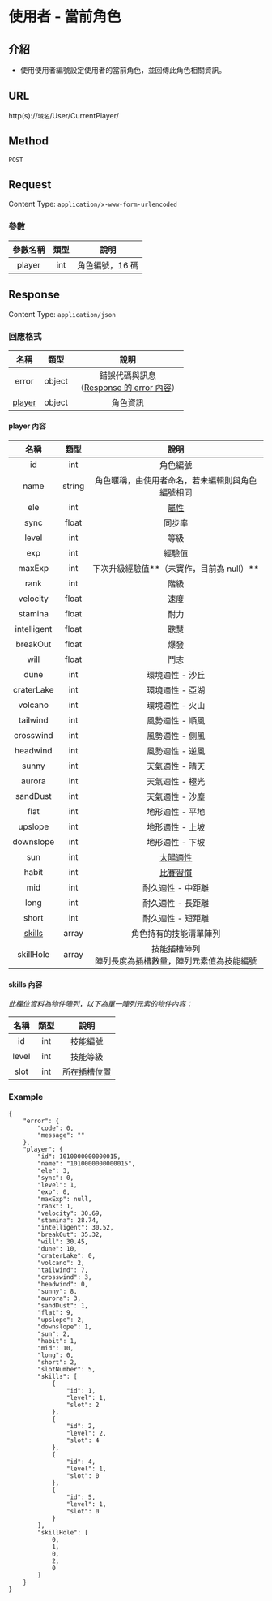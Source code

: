 # 使用者 - 當前角色

## 介紹

- 使用使用者編號設定使用者的當前角色，並回傳此角色相關資訊。

## URL

http(s)://`域名`/User/CurrentPlayer/

## Method

`POST`

## Request

Content Type: `application/x-www-form-urlencoded`

### 參數

| 參數名稱 | 類型 | 說明 |
|:-:|:-:|:-:|
| player | int | 角色編號，16 碼 |

## Response

Content Type: `application/json`

### 回應格式

| 名稱 | 類型 | 說明 |
|:-:|:-:|:-:|
| error | object | 錯誤代碼與訊息<br>（[Response 的 error 內容](../response.md#error)） |
| [player](#player) | object | 角色資訊 |

#### <span id="player">player 內容</span>

| 名稱 | 類型 | 說明 |
|:-:|:-:|:-:|
| id | int | 角色編號 |
| name | string | 角色暱稱，由使用者命名，若未編輯則與角色編號相同 |
| ele | int | [屬性](../codes/player.md#attr) |
| sync | float | 同步率 |
| level | int | 等級 |
| exp | int | 經驗值 |
| maxExp | int | 下次升級經驗值**（未實作，目前為 null）** |
| rank | int | 階級 |
| velocity | float | 速度 |
| stamina | float | 耐力 |
| intelligent | float | 聰慧 |
| breakOut | float | 爆發 |
| will | float | 鬥志 |
| dune | int | 環境適性 - 沙丘 |
| craterLake | int | 環境適性 - 亞湖 |
| volcano | int | 環境適性 - 火山 |
| tailwind | int | 風勢適性 - 順風 |
| crosswind | int | 風勢適性 - 側風 |
| headwind | int | 風勢適性 - 逆風 |
| sunny | int | 天氣適性 - 晴天 |
| aurora | int | 天氣適性 - 極光 |
| sandDust | int | 天氣適性 - 沙塵 |
| flat | int | 地形適性 - 平地 |
| upslope | int | 地形適性 - 上坡 |
| downslope | int | 地形適性 - 下坡 |
| sun | int | [太陽適性](../codes/player.md#sun) |
| habit | int | [比賽習慣](../codes/player.md#habit) |
| mid | int | 耐久適性 - 中距離 |
| long | int | 耐久適性 - 長距離 |
| short | int | 耐久適性 - 短距離 |
| [skills](#skills) | array | 角色持有的技能清單陣列 |
| skillHole | array | 技能插槽陣列<br>陣列長度為插槽數量，陣列元素值為技能編號 |

#### <span id="skills">skills 內容</span>

_此欄位資料為物件陣列，以下為單一陣列元素的物件內容：_

| 名稱 | 類型 | 說明 |
|:-:|:-:|:-:|
| id | int | 技能編號 |
| level | int | 技能等級 |
| slot | int | 所在插槽位置 |

### Example

	{
	    "error": {
	        "code": 0,
	        "message": ""
	    },
	    "player": {
	        "id": 1010000000000015,
	        "name": "1010000000000015",
	        "ele": 3,
	        "sync": 0,
	        "level": 1,
	        "exp": 0,
	        "maxExp": null,
	        "rank": 1,
	        "velocity": 30.69,
	        "stamina": 28.74,
	        "intelligent": 30.52,
	        "breakOut": 35.32,
	        "will": 30.45,
	        "dune": 10,
	        "craterLake": 0,
	        "volcano": 2,
	        "tailwind": 7,
	        "crosswind": 3,
	        "headwind": 0,
	        "sunny": 8,
	        "aurora": 3,
	        "sandDust": 1,
	        "flat": 9,
	        "upslope": 2,
	        "downslope": 1,
	        "sun": 2,
	        "habit": 1,
	        "mid": 10,
	        "long": 0,
	        "short": 2,
	        "slotNumber": 5,
	        "skills": [
	            {
	                "id": 1,
	                "level": 1,
	                "slot": 2
	            },
	            {
	                "id": 2,
	                "level": 2,
	                "slot": 4
	            },
	            {
	                "id": 4,
	                "level": 1,
	                "slot": 0
	            },
	            {
	                "id": 5,
	                "level": 1,
	                "slot": 0
	            }
	        ],
	        "skillHole": [
	            0,
	            1,
	            0,
	            2,
	            0
	        ]
	    }
	}